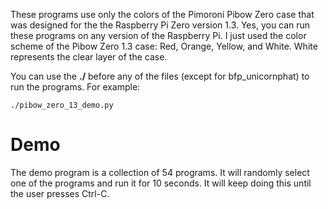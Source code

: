 These programs use only the colors of the Pimoroni Pibow Zero case that was designed for the the Raspberry Pi Zero version 1.3.
Yes, you can run these programs on any version of the Raspberry Pi. I just used the color scheme of the Pibow Zero 1.3 case: Red, Orange, Yellow, and White. White represents the clear layer of the case.

You can use the **./** before any of the files (except for bfp_unicornphat) to run the programs. For example:

` ./pibow_zero_13_demo.py `

# Demo
The demo program is a collection of 54 programs. It will randomly select one of the programs and run it for 10 seconds. It will keep doing this until the user presses Ctrl-C.

